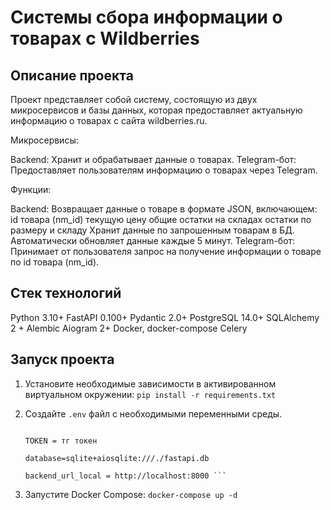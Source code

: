 # Системы сбора информации о товарах с Wildberries

## Описание проекта

Проект представляет собой систему, состоящую из двух микросервисов и базы данных, которая предоставляет актуальную информацию о товарах с сайта wildberries.ru. 

Микросервисы:

 Backend: Хранит и обрабатывает данные о товарах.
 Telegram-бот: Предоставляет пользователям информацию о товарах через Telegram.

Функции:

 Backend:
     Возвращает данные о товаре в формате JSON, включающем:
         id товара (nm_id)
         текущую цену
         общие остатки на складах
         остатки по размеру и складу
     Хранит данные по запрошенным товарам в БД.
     Автоматически обновляет данные каждые 5 минут.
 Telegram-бот:
     Принимает от пользователя запрос на получение информации о товаре по id товара (nm_id).
## Стек технологий

 Python 3.10+
 FastAPI 0.100+
 Pydantic 2.0+
 PostgreSQL 14.0+
 SQLAlchemy 2 + Alembic
 Aiogram 2+
 Docker, docker-compose
 Celery

## Запуск проекта

1. Установите необходимые зависимости в активированном виртуальном окружении: `pip install -r requirements.txt`
2. Создайте `.env` файл с необходимыми переменными среды.
   
    ```пример файла .env

    TOKEN = тг токен

    database=sqlite+aiosqlite:///./fastapi.db

    backend_url_local = http://localhost:8000 ```

3. Запустите Docker Compose: `docker-compose up -d`

